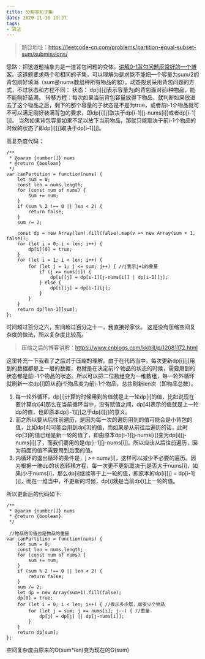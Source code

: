 ```yaml
---
title: 分割等和子集
date: 2020-11-18 19:37
tags:
- 算法
---
```


>题目地址：https://leetcode-cn.com/problems/partition-equal-subset-sum/submissions/

思路：把这道题抽象为是一道背包问题的变体。[讲解0-1背包问题灰常好的一个博客](https://www.jianshu.com/p/a66d5ce49df5)。这道题要求两个和相同的子集，可以理解为是求能不能把一个容量为sum/2的背包刚好填满（sum是nums数组种所有物品的和）。动态规划采用背包问题的方式，不过状态和方程不同：
状态： dp[i][j]表示容量为j的背包面对前i种物品，能不能刚好装满。
转移方程：每次如果当前背包容量放得下物品，就判断如果放进去了这个物品之后，剩下的那个容量的子状态是不是为true，或者前i-1个物品就可不可以满足刚好装满背包的要求，即dp[i][j]取决于dp[i-1][j-nums[i]]或者dp[i-1][j]。   当然如果背包容量如果不足以放下当前物品，那就只能取决于前i-1个物品的时候的状态了即dp[i][j]取决于dp[i-1][j]。

高复杂度代码：
```
/**
 * @param {number[]} nums
 * @return {boolean}
 */
var canPartition = function(nums) {
    let sum = 0;
    const len = nums.length;
    for (const num of nums) {
        sum += num;
    }
    if (sum % 2 !== 0 || len < 2) {
        return false;
    }
    sum /= 2;

    const dp = new Array(len).fill(false).map(v => new Array(sum + 1, false));
    for (let i = 0; i < len; i++) {
        dp[i][0] = true;
    }
    for (let i = 1; i < len; i++) {
        for (let j = 1; j <= sum; j++) { //j表示j+1的重量
            if (j >= nums[i]) {
                dp[i][j] = dp[i-1][j-nums[i]] | dp[i-1][j];
            } else {
                dp[i][j] = dp[i-1][j];
            }
        }
    }
    return dp[len-1][sum];
};
```
时间超过百分之六，空间超过百分之十一，我直接好家伙。
这是没有压缩空间复杂度的做法，所以复杂度比较高。

>压缩之后的博客讲解：https://www.cnblogs.com/kkbill/p/12081172.html

这里补充一下我看了之后对于压缩的理解。由于在代码当中，每次更新dp[i][j]用到的数据都是上一层的数据，也就是在决定前i个物品的状态的时候，需要用到的状态都是前i-1个物品的状态。所以可以把二位数组变为一维数组，每一轮外循环就刷新一次dp[i]即从前i个物品变为前i-1个物品，总共刷新len次（即物品总数）。
1. 每一轮外循环，dp[i]计算的时候用到的值就是上一轮dp[i]的值，比如说现在要计算dp[4]那么在当前循环当中，没有赋值之间，dp[4]表示的值就是上一轮dp的值，也即原本dp[i-1][j]之于dp[i][j]的意义。
2. 而之所以要从后往前遍历，是因为每一次的遍历用到的值可能会是小背包的值，比如dp[4]可能会用到dp[3]的值，而如果是从前往后遍历的话，此时dp[3]的值已经是新一轮的值了，即由原本dp[i-1][j-nums[i]]变为dp[i][j-nums[i]]了，而我们要用的是dp[i-1][j-nums[i]]。所以应该从后往前遍历，因为前面的值不需要用到后面的值。
3. 内循环的退出循环的条件是，j >= nums[i]，这样可以减少不必要的遍历。因为根据一维dp的状态转移方程，每一次更不更新取决于j是否大于nums[i]，如果j小于nums[i]，那么dp[i]继续等于上一轮的值，即原本的dp[i][j] = dp[i-1][j]，而在一维当中，不更新的时候，dp[i]就是当前dp[i]上一轮的值。

所以更新后的代码如下:
```
/**
 * @param {number[]} nums
 * @return {boolean}
 */

 //物品的价值也是物品的重量
var canPartition = function(nums) {
    let sum = 0;
    const len = nums.length;
    for (const num of nums) {
        sum += num;
    }
    if (sum % 2 !== 0 || len < 2) {
        return false;
    }
    sum /= 2;
    let dp = new Array(sum+1).fill(false);
    dp[0] = true;
    for (let i = 0; i < len; i++) { //表示多少层，即多少个物品
        for (let j = sum; j >= nums[i]; j--) { //重量
            dp[j] = dp[j] || dp[j-nums[i]];
        }
    }
    return dp[sum];
};
```
空间复杂度由原来的O(sum*len)变为现在的O(sum)